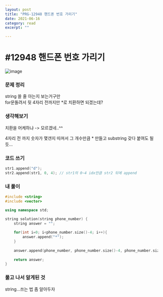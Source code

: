 ```yaml
---
layout: post
title: "PRG-12948 핸드폰 번호 가리기" 
date: 2021-06-16
category: read 
excerpt: ""

---
```


# #12948 핸드폰 번호 가리기

![image](https://user-images.githubusercontent.com/28949235/122638038-af046880-d12c-11eb-86c3-aaef212fb6a6.png)

### 문제 정리

string 쓸 줄 아는지 보는거구만  
for문돌려서 뒷 4자리 전까지만 *로 치환하면 되겠는데?

### 생각해보기

치환을 어케하냐 -> 모르겠네..^^

4자리 전 까지 숫자가 몇갠지 따져서 그 개수만큼 * 만들고 substring 갖다 붙여도 될듯...

### 코드 쓰기

```c++
str1.append("d");
str2.append(str1, 0, 4); // str1의 0~4 idx만큼 str2 뒤에 append
```



### 내 풀이

```c++
#include <string>
#include <vector>

using namespace std;

string solution(string phone_number) {
    string answer = "";
    
    for(int i=0; i<phone_number.size()-4; i++){
        answer.append("*");
    }
    
    answer.append(phone_number, phone_number.size()-4, phone_number.size());
    
    return answer;
}
```



### 풀고 나서 알게된 것

string...쓰는 법 좀 알아두자
